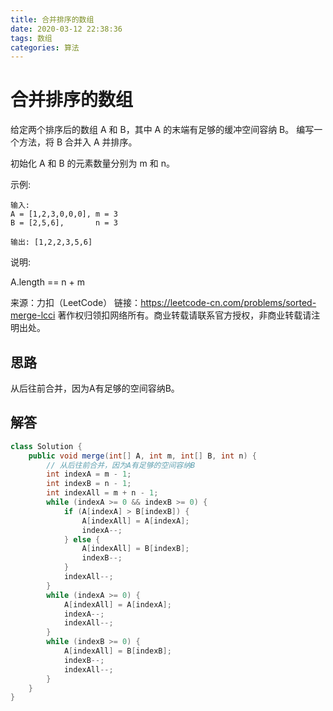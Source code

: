 ```yaml
---
title: 合并排序的数组
date: 2020-03-12 22:38:36
tags: 数组
categories: 算法
---
```


# 合并排序的数组

给定两个排序后的数组 A 和 B，其中 A 的末端有足够的缓冲空间容纳 B。 编写一个方法，将 B 合并入 A 并排序。

初始化 A 和 B 的元素数量分别为 m 和 n。

示例:

```
输入:
A = [1,2,3,0,0,0], m = 3
B = [2,5,6],       n = 3

输出: [1,2,2,3,5,6]
```

说明:

A.length == n + m

来源：力扣（LeetCode）
链接：https://leetcode-cn.com/problems/sorted-merge-lcci
著作权归领扣网络所有。商业转载请联系官方授权，非商业转载请注明出处。

## 思路

从后往前合并，因为A有足够的空间容纳B。

## 解答

```java
class Solution {
    public void merge(int[] A, int m, int[] B, int n) {
        // 从后往前合并，因为A有足够的空间容纳B
        int indexA = m - 1;
        int indexB = n - 1;
        int indexAll = m + n - 1;
        while (indexA >= 0 && indexB >= 0) {
            if (A[indexA] > B[indexB]) {
                A[indexAll] = A[indexA];
                indexA--;
            } else {
                A[indexAll] = B[indexB];
                indexB--;
            }
            indexAll--;
        }
        while (indexA >= 0) {
            A[indexAll] = A[indexA];
            indexA--;
            indexAll--;
        }
        while (indexB >= 0) {
            A[indexAll] = B[indexB];
            indexB--;
            indexAll--;
        }
    }
}
```
